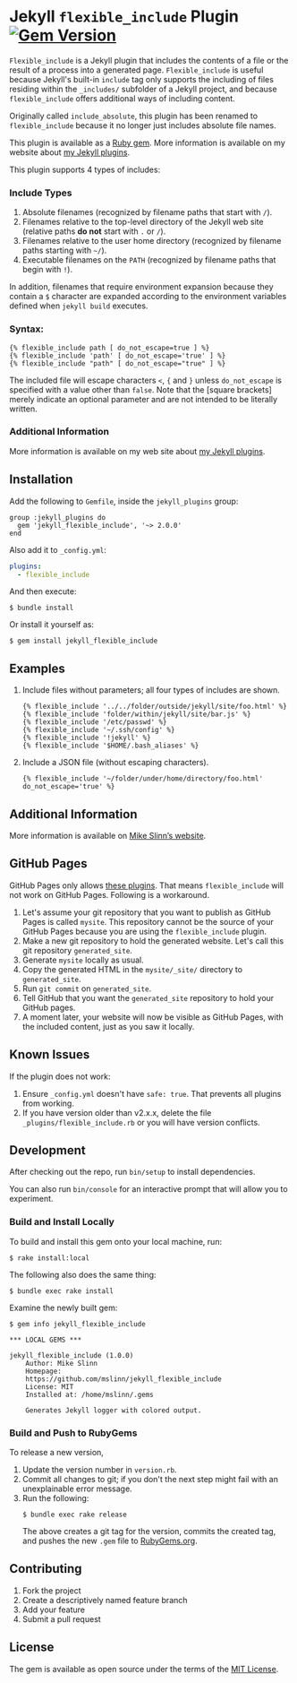 Jekyll `flexible_include` Plugin
[![Gem Version](https://badge.fury.io/rb/jekyll_flexible_include.svg)](https://badge.fury.io/rb/jekyll_flexible_include)
===========

`Flexible_include` is a Jekyll plugin that includes the contents of a file or the result of a process into a generated page. `Flexible_include` is useful because Jekyll's built-in `include` tag only supports the including of files residing within the `_includes/` subfolder of a Jekyll project, and because `flexible_include` offers additional ways of including content.

Originally called  `include_absolute`, this plugin has been renamed to `flexible_include` because it no longer just includes absolute file names.

This plugin is available as a [Ruby gem](https://rubygems.org/gems/jekyll_flexible_include).
More information is available on my website about [my Jekyll plugins](https://www.mslinn.com/blog/2020/10/03/jekyll-plugins.html).

This plugin supports 4 types of includes:

### Include Types

1. Absolute filenames (recognized by filename paths that start with `/`).
2. Filenames relative to the top-level directory of the Jekyll web site (relative paths **do not** start with `.` or `/`).
3. Filenames relative to the user home directory (recognized by filename paths starting with `~/`).
4. Executable filenames on the `PATH` (recognized by filename paths that begin with `!`).


In addition, filenames that require environment expansion because they contain a <code>$</code> character are
expanded according to the environment variables defined when <code>jekyll build</code> executes.

### Syntax:
```
{% flexible_include path [ do_not_escape=true ] %}
{% flexible_include 'path' [ do_not_escape='true' ] %}
{% flexible_include "path" [ do_not_escape="true" ] %}
```

The included file will escape characters <code>&lt;</code>, <code>{</code> and <code>}</code> unless <code>do_not_escape</code>
is specified with a value other than <code>false</code>.
Note that the [square brackets] merely indicate an optional parameter and are not intended to be literally written.


### Additional Information
More information is available on my web site about [my Jekyll plugins](https://www.mslinn.com/blog/2020/10/03/jekyll-plugins.html).


## Installation

Add the following to `Gemfile`, inside the `jekyll_plugins` group:
```
group :jekyll_plugins do
  gem 'jekyll_flexible_include', '~> 2.0.0'
end
```

Also add it to `_config.yml`:
```yaml
plugins:
  - flexible_include
```

And then execute:

    $ bundle install

Or install it yourself as:

    $ gem install jekyll_flexible_include


## Examples

1. Include files without parameters; all four types of includes are shown.
   ```
   {% flexible_include '../../folder/outside/jekyll/site/foo.html' %}
   {% flexible_include 'folder/within/jekyll/site/bar.js' %}
   {% flexible_include '/etc/passwd' %}
   {% flexible_include '~/.ssh/config' %}
   {% flexible_include '!jekyll' %}
   {% flexible_include '$HOME/.bash_aliases' %}
   ```

2. Include a JSON file (without escaping characters).
   ```
   {% flexible_include '~/folder/under/home/directory/foo.html' do_not_escape='true' %}
   ```

## Additional Information
More information is available on
[Mike Slinn&rsquo;s website](https://www.mslinn.com/blog/2020/10/03/jekyll-plugins.html).


## GitHub Pages
GitHub Pages only allows [these plugins](https://pages.github.com/versions/).
That means `flexible_include` will not work on GitHub Pages.
Following is a workaround.
1. Let's assume your git repository that you want to publish as GitHub Pages is called `mysite`.
   This repository cannot be the source of your GitHub Pages because you are using the `flexible_include` plugin.
2. Make a new git repository to hold the generated website. Let's call this git repository `generated_site`.
3. Generate `mysite` locally as usual.
4. Copy the generated HTML in the `mysite/_site/` directory to `generated_site`.
5. Run `git commit` on `generated_site`.
6. Tell GitHub that you want the `generated_site` repository to hold your GitHub pages.
7. A moment later, your website will now be visible as GitHub Pages, with the included content, just as you saw it locally.


## Known Issues
If the plugin does not work:
1. Ensure `_config.yml` doesn't have `safe: true`. That prevents all plugins from working.
2. If you have version older than v2.x.x, delete the file `_plugins/flexible_include.rb` or you will have version conflicts.


## Development

After checking out the repo, run `bin/setup` to install dependencies.

You can also run `bin/console` for an interactive prompt that will allow you to experiment.

### Build and Install Locally
To build and install this gem onto your local machine, run:
```shell
$ rake install:local
```

The following also does the same thing:
```shell
$ bundle exec rake install
```

Examine the newly built gem:
```shell
$ gem info jekyll_flexible_include

*** LOCAL GEMS ***

jekyll_flexible_include (1.0.0)
    Author: Mike Slinn
    Homepage:
    https://github.com/mslinn/jekyll_flexible_include
    License: MIT
    Installed at: /home/mslinn/.gems

    Generates Jekyll logger with colored output.
```


### Build and Push to RubyGems
To release a new version,
  1. Update the version number in `version.rb`.
  2. Commit all changes to git; if you don't the next step might fail with an unexplainable error message.
  3. Run the following:
     ```shell
     $ bundle exec rake release
     ```
     The above creates a git tag for the version, commits the created tag,
     and pushes the new `.gem` file to [RubyGems.org](https://rubygems.org).


## Contributing

1. Fork the project
2. Create a descriptively named feature branch
3. Add your feature
4. Submit a pull request

## License

The gem is available as open source under the terms of the [MIT License](https://opensource.org/licenses/MIT).
